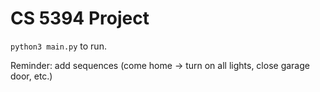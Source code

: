 # CS 5394 Project

`python3 main.py` to run.

Reminder: add sequences (come home -> turn on all lights, close garage door, etc.)
